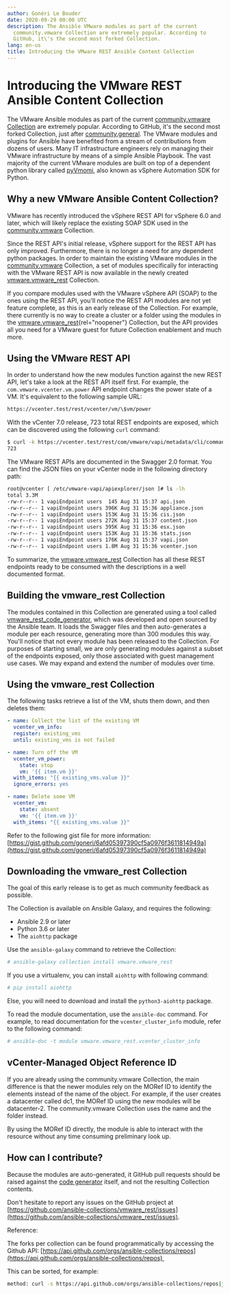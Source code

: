 ```yaml
---
author: Gonéri Le Bouder
date: 2020-09-29 00:00 UTC
description: The Ansible VMware modules as part of the current
  community.vmware Collection are extremely popular. According to
  GitHub, it\'s the second most forked Collection.
lang: en-us
title: Introducing the VMware REST Ansible Content Collection
---
```


# Introducing the VMware REST Ansible Content Collection

The VMware Ansible modules as part of the current [community.vmware Collection](https://galaxy.ansible.com/community/vmware)
are extremely popular. According to GitHub, it's the second most forked Collection, just after
[community.general](https://galaxy.ansible.com/community/general).
The VMware modules and plugins for Ansible have benefited from a stream
of contributions from dozens of users. Many IT infrastructure engineers
rely on managing their VMware infrastructure by means of a simple
Ansible Playbook. The vast majority of the current VMware modules are
built on top of a dependent python library called
[pyVmomi](https://github.com/vmware/pyvmomi),
also known as vSphere Automation SDK for Python.

## Why a new VMware Ansible Content Collection?

VMware has recently introduced the vSphere REST API for vSphere 6.0 and
later, which will likely replace the existing SOAP SDK used in the
[community.vmware](https://galaxy.ansible.com/community/vmware)
Collection.

Since the REST API's initial release, vSphere support for the REST API
has only improved. Furthermore, there is no longer a need for any
dependent python packages. In order to maintain the existing VMware
modules in the
[community.vmware](https://galaxy.ansible.com/community/vmware)
Collection, a set of modules specifically for interacting with the
VMware REST API is now available in the newly created
[vmware.vmware_rest](https://galaxy.ansible.com/vmware/vmware_rest)
Collection.

If you compare modules used with the VMware vSphere API (SOAP) to the
ones using the REST API, you'll notice the REST API modules are not yet
feature complete, as this is an early release of the Collection. For
example, there currently is no way to create a cluster or a folder using
the modules in the
[vmware.vmware_rest](https://galaxy.ansible.com/vmware/vmware_rest){rel="noopener"}
Collection, but the API provides all you need for a VMware guest for
future Collection enablement and much more.

## Using the VMware REST API

In order to understand how the new modules function against the new REST API, let's take a look at the REST API itself first.
For example, the `com.vmware.vcenter.vm.power` API endpoint changes the power state of a VM.
It's equivalent to the following sample URL:

```bash
https://vcenter.test/rest/vcenter/vm/\$vm/power
```

With the vCenter 7.0 release, 723 total REST endpoints are exposed,
which can be discovered using the following `curl` command:

```bash
$ curl -k https://vcenter.test/rest/com/vmware/vapi/metadata/cli/command|jq -r ".[][].path"|uniq|wc -l
723
```

The VMware REST APIs are documented in the Swagger 2.0 format. You can
find the JSON files on your vCenter node in the following directory
path:

```bash
root@vcenter [ /etc/vmware-vapi/apiexplorer/json ]# ls -lh
total 3.3M
-rw-r--r-- 1 vapiEndpoint users  145 Aug 31 15:37 api.json
-rw-r--r-- 1 vapiEndpoint users 396K Aug 31 15:36 appliance.json
-rw-r--r-- 1 vapiEndpoint users 153K Aug 31 15:36 cis.json
-rw-r--r-- 1 vapiEndpoint users 272K Aug 31 15:37 content.json
-rw-r--r-- 1 vapiEndpoint users 395K Aug 31 15:36 esx.json
-rw-r--r-- 1 vapiEndpoint users 153K Aug 31 15:36 stats.json
-rw-r--r-- 1 vapiEndpoint users 176K Aug 31 15:37 vapi.json
-rw-r--r-- 1 vapiEndpoint users 1.8M Aug 31 15:36 vcenter.json
```

To summarize, the
[vmware.vmware_rest](https://galaxy.ansible.com/vmware/vmware_rest)
Collection has all these REST endpoints ready to be consumed with the
descriptions in a well documented format.

## Building the vmware_rest Collection

The modules contained in this Collection are generated using a tool
called 
[vmware_rest_code_generator](https://github.com/ansible-collections/vmware_rest_code_generator),
which was developed and open sourced by the Ansible team. It loads the
Swagger files and then auto-generates a module per each resource,
generating more than 300 modules this way. You'll notice that not every
module has been released to the Collection. For purposes of starting
small, we are only generating modules against a subset of the endpoints
exposed, only those associated with guest management use cases. We may
expand and extend the number of modules over time.


## Using the vmware_rest Collection

The following tasks retrieve a list of the VM, shuts them down, and then deletes them:

```yaml
- name: Collect the list of the existing VM
  vcenter_vm_info:
  register: existing_vms
  until: existing_vms is not failed

- name: Turn off the VM
  vcenter_vm_power:
    state: stop
    vm: '{{ item.vm }}'
  with_items: "{{ existing_vms.value }}"
  ignore_errors: yes

- name: Delete some VM
  vcenter_vm:
    state: absent
    vm: '{{ item.vm }}'
  with_items: "{{ existing_vms.value }}"
```

Refer to the following gist file for more information:
[https://gist.github.com/goneri/6afd05397390cf5a0976f3611814949a](https://gist.github.com/goneri/6afd05397390cf5a0976f3611814949a)


## Downloading the vmware_rest Collection

The goal of this early release is to get as much community feedback as
possible.

The Collection is available on Ansible Galaxy, and requires the
following:

-   Ansible 2.9 or later 
-   Python 3.6 or later
-   The `aiohttp` package

Use the `ansible-galaxy` command to retrieve the Collection:

```bash
# ansible-galaxy collection install vmware.vmware_rest
```

If you use a virtualenv, you can install `aiohttp` with following command:

```bash
# pip install aiohttp
```

Else, you will need to download and install the `python3-aiohttp` package.

To read the module documentation, use the `ansible-doc` command.
For example, to read documentation for the `vcenter_cluster_info` module, refer to the following command:

```bash
# ansible-doc -t module vmware.vmware_rest.vcenter_cluster_info
```

## vCenter-Managed Object Reference ID

If you are already using the community.vmware Collection, the main
difference is that the newer modules rely on the MORef ID to identify
the elements instead of the name of the object. For example, if the user
creates a datacenter called dc1, the MORef ID using the new modules will
be datacenter-2. The community.vmware Collection uses the name and the
folder instead.

By using the MORef ID directly, the module is able to interact with the
resource without any time consuming preliminary look up.

## How can I contribute?

Because the modules are auto-generated, it GitHub pull requests should
be raised against the [code generator](https://github.com/ansible-collections/vmware_rest_code_generator)
itself, and not the resulting Collection contents.

Don't hesitate to report any issues on the GitHub project at
[https://github.com/ansible-collections/vmware_rest/issues](https://github.com/ansible-collections/vmware_rest/issues).


Reference:

The forks per collection can be found programmatically by accessing the Github API:
[https://api.github.com/orgs/ansible-collections/repos](https://api.github.com/orgs/ansible-collections/repos) 

This can be sorted, for example:

```bash
method: curl -s https://api.github.com/orgs/ansible-collections/repos|jq -r -c --sort-keys '.|sort_by(.forks)|reverse|.[]|[.name, .forks]'
```
